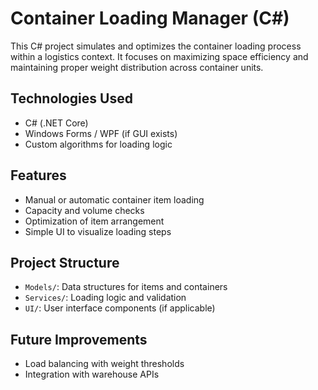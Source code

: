 # Container Loading Manager (C#)

This C# project simulates and optimizes the container loading process within a logistics context. It focuses on maximizing space efficiency and maintaining proper weight distribution across container units.

## Technologies Used
- C# (.NET Core)
- Windows Forms / WPF (if GUI exists)
- Custom algorithms for loading logic

## Features
- Manual or automatic container item loading
- Capacity and volume checks
- Optimization of item arrangement
- Simple UI to visualize loading steps

## Project Structure
- `Models/`: Data structures for items and containers
- `Services/`: Loading logic and validation
- `UI/`: User interface components (if applicable)

## Future Improvements
- Load balancing with weight thresholds
- Integration with warehouse APIs
